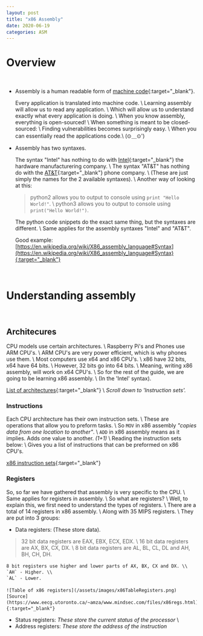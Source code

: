 ```yaml
---
layout: post
title: "x86 Assembly"
date: 2020-06-19
categories: ASM
---
```


# Overview
&nbsp;
* Assembly is a human readable form of [machine code](https://en.wikipedia.org/wiki/Machine_code){:target="_blank"}.

    Every application is translated into machine code. \\
    Learning assembly will allow us to read any application. \\
    Which will allow us to understand exactly what every application is doing. \\
    When you know assembly, everything is open-sourced! \\
    When something is meant to be closed-sourced: \\
    Finding vulnerabilities becomes surprisingly easy. \\
    When you can essentially read the applications code.\\
    (⊙＿⊙')

* Assembly has two syntaxes.

    The syntax "Intel" has nothing to do with [Intel](https://en.wikipedia.org/wiki/Intel){:target="_blank"} the hardware manufacturering company. \\
    The syntax "AT&T" has nothing do with the [AT&T](https://en.wikipedia.org/wiki/AT%26T){:target="_blank"} phone company. \\
    (These are just simply the names for the 2 available syntaxes). \\
    Another way of looking at this:
    > python2 allows you to output to console using `print "Hello World!"`. \\
    > python3 allows you to output to console using `print("Hello World!")`.

    The python code snippets do the exact same thing, but the syntaxes are different. \\
    Same applies for the assembly syntaxes "Intel" and "AT&T".

    Good example: [https://en.wikipedia.org/wiki/X86_assembly_language#Syntax](https://en.wikipedia.org/wiki/X86_assembly_language#Syntax){:target="_blank"}

&nbsp;
# Understanding assembly
&nbsp;
## Architecures
CPU models use certain architectures. \\
Raspberry Pi's and Phones use ARM CPU's. \\
ARM CPU's are very power efficient, which is why phones use them. \\
Most computers use x64 and x86 CPU's. \\
x86 have 32 bits, x64 have 64 bits. \\
However, 32 bits go into 64 bits. \\
Meaning, writing x86 assembly, will work on x64 CPU's. \\
So for the rest of the guide, we are going to be learning x86 assembly. \\
(In the 'Intel' syntax).

[List of architectures](https://en.wikipedia.org/wiki/Comparison_of_instruction_set_architectures){:target="_blank"} \\
_Scroll down to 'Instruction sets'._

### Instructions
Each CPU architecture has their own instruction sets. \\
These are operations that allow you to preform tasks. \\
So `MOV` in x86 assembly _"copies data from one location to another"_. \\
`ADD` in x86 assembly means as it implies. Adds one value to another. _(1+1)_ \\
Reading the instruction sets below: \\
Gives you a list of instructions that can be preformed on x86 CPU's.

[x86 instruction sets](https://en.wikipedia.org/wiki/X86_instruction_listings#x86_integer_instructions){:target="_blank"}

### Registers
So, so far we have gathered that assembly is very specific to the CPU. \\
Same applies for registers in assembly. \\
So what are registers? \\
Well, to explain this, we first need to understand the types of registers. \\
There are a total of 14 registers in x86 assembly. \\
Along with 35 MIPS registers. \\
They are put into 3 groups:
* Data registers: (These store data).
> 32 bit data registers are EAX, EBX, ECX, EDX. \\
> 16 bit data registers are AX, BX, CX, DX. \\
> 8 bit data registers are AL, BL, CL, DL and AH, BH, CH, DH.

    8 bit registers use higher and lower parts of AX, BX, CX and DX. \\
    `AH` - Higher. \\
    `AL` - Lower.

    ![Table of x86 registers](/assets/images/x86TableRegisters.png)
    [Source](https://www.eecg.utoronto.ca/~amza/www.mindsec.com/files/x86regs.html){:target="_blank"}

* Status registers: _These store the current status of the processor_ \\
* Address registers: _These store the address of the instruction_

